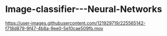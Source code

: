 # Image-classifier---Neural-Networks

https://user-images.githubusercontent.com/121929719/225565142-f718d879-9f47-4b8a-9ee0-5e10cae509fb.mov

